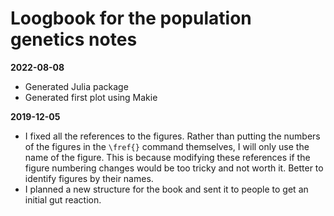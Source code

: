 # Loogbook for the population genetics notes

**2022-08-08**
- Generated Julia package
- Generated first plot using Makie

**2019-12-05**

- I fixed all the references to the figures. Rather than putting the numbers of
the figures in the `\fref{}` command themselves, I will only use the name of
the figure. This is because modifying these references if the figure numbering
changes would be too tricky and not worth it. Better to identify figures by
their names.
- I planned a new structure for the book and sent it to people to get an
  initial gut reaction.
